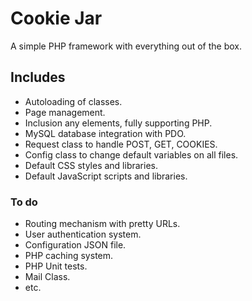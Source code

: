 # Cookie Jar

A simple PHP framework with everything out of the box.

## Includes

* Autoloading of classes.
* Page management.
* Inclusion any elements, fully supporting PHP.
* MySQL database integration with PDO.
* Request class to handle POST, GET, COOKIES.
* Config class to change default variables on all files.
* Default CSS styles and libraries.
* Default JavaScript scripts and libraries.

### To do

* Routing mechanism with pretty URLs.
* User authentication system.
* Configuration JSON file.
* PHP caching system.
* PHP Unit tests.
* Mail Class.
* etc.